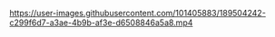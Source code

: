 

https://user-images.githubusercontent.com/101405883/189504242-c299f6d7-a3ae-4b9b-af3e-d6508846a5a8.mp4

